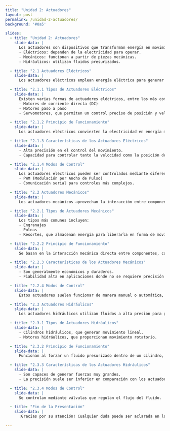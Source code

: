 ```yaml
---
title: "Unidad 2: Actuadores"
layout: post
permalink: /unidad-2-actuadores/
background: '#0a5'

slides:
  - title: "Unidad 2: Actuadores"
    slide-data: |
      Los actuadores son dispositivos que transforman energía en movimiento. Existen tres categorías principales:
      - Eléctricos: dependen de la electricidad para operar.
      - Mecánicos: funcionan a partir de piezas mecánicas.
      - Hidráulicos: utilizan fluidos presurizados.

  - title: "2.1 Actuadores Eléctricos"
    slide-data: |
      Los actuadores eléctricos emplean energía eléctrica para generar un movimiento preciso y controlado.

  - title: "2.1.1 Tipos de Actuadores Eléctricos"
    slide-data: |
      Existen varias formas de actuadores eléctricos, entre los más comunes:
      - Motores de corriente directa (DC)
      - Motores paso a paso
      - Servomotores, que permiten un control preciso de posición y velocidad.

  - title: "2.1.2 Principio de Funcionamiento"
    slide-data: |
      Los actuadores eléctricos convierten la electricidad en energía mecánica, que genera movimiento en componentes como ejes o rotores.

  - title: "2.1.3 Características de los Actuadores Eléctricos"
    slide-data: |
      - Alta precisión en el control del movimiento.
      - Capacidad para controlar tanto la velocidad como la posición de manera eficiente.

  - title: "2.1.4 Modos de Control"
    slide-data: |
      Los actuadores eléctricos pueden ser controlados mediante diferentes métodos, incluyendo:
      - PWM (Modulación por Ancho de Pulso)
      - Comunicación serial para controles más complejos.

  - title: "2.2 Actuadores Mecánicos"
    slide-data: |
      Los actuadores mecánicos aprovechan la interacción entre componentes mecánicos para producir movimiento.

  - title: "2.2.1 Tipos de Actuadores Mecánicos"
    slide-data: |
      Los tipos más comunes incluyen:
      - Engranajes
      - Poleas
      - Resortes, que almacenan energía para liberarla en forma de movimiento.

  - title: "2.2.2 Principio de Funcionamiento"
    slide-data: |
      Se basan en la interacción mecánica directa entre componentes, como el uso de engranajes para generar rotación.

  - title: "2.2.3 Características de los Actuadores Mecánicos"
    slide-data: |
      - Son generalmente económicos y duraderos.
      - Fiabilidad alta en aplicaciones donde no se requiere precisión extrema.

  - title: "2.2.4 Modos de Control"
    slide-data: |
      Estos actuadores suelen funcionar de manera manual o automática, en combinación con sistemas eléctricos simples.

  - title: "2.3 Actuadores Hidráulicos"
    slide-data: |
      Los actuadores hidráulicos utilizan fluidos a alta presión para generar movimiento lineal o rotacional.

  - title: "2.3.1 Tipos de Actuadores Hidráulicos"
    slide-data: |
      - Cilindros hidráulicos, que generan movimiento lineal.
      - Motores hidráulicos, que proporcionan movimiento rotatorio.

  - title: "2.3.2 Principio de Funcionamiento"
    slide-data: |
      Funcionan al forzar un fluido presurizado dentro de un cilindro, lo que empuja un pistón para generar movimiento.

  - title: "2.3.3 Características de los Actuadores Hidráulicos"
    slide-data: |
      - Son capaces de generar fuerzas muy grandes.
      - La precisión suele ser inferior en comparación con los actuadores eléctricos.

  - title: "2.3.4 Modos de Control"
    slide-data: |
      Se controlan mediante válvulas que regulan el flujo del fluido.

  - title: "Fin de la Presentación"
    slide-data: |
      ¡Gracias por su atención! Cualquier duda puede ser aclarada en la sesión de preguntas.

---
```

